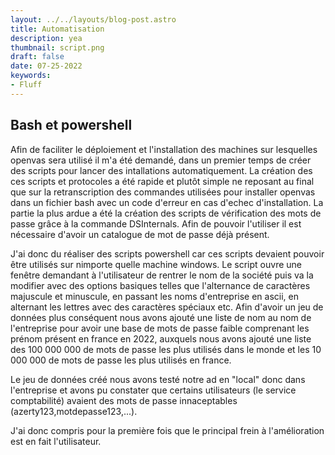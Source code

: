 ```yaml
---
layout: ../../layouts/blog-post.astro
title: Automatisation
description: yea
thumbnail: script.png
draft: false
date: 07-25-2022
keywords:
- Fluff
---
```

## Bash et powershell

Afin de faciliter le déploiement et l'installation des machines sur lesquelles openvas sera utilisé il m'a été demandé, dans un premier temps de créer des scripts pour lancer des intallations automatiquement.
La création des ces scripts et protocoles a été rapide et plutôt simple ne reposant au final que sur la retranscription des commandes utilisées pour installer openvas dans un fichier bash avec un code d'erreur en cas d'echec d'installation.
La partie la plus ardue a été la création des scripts de vérification des mots de passe grâce à la commande DSInternals.
Afin de pouvoir l'utiliser il est nécessaire d'avoir un catalogue de mot de passe déjà présent.

J'ai donc du réaliser des scripts powershell car ces scripts devaient pouvoir être utilisés sur nimporte quelle machine windows.
Le script ouvre une fenêtre demandant à l'utilisateur de rentrer le nom de la société puis va la modifier avec des options basiques telles que l'alternance de caractères majuscule et minuscule, en passant les noms d'entreprise en ascii, en alternant les lettres avec des caractères spéciaux etc.
Afin d'avoir un jeu de données plus conséquent nous avons ajouté une liste de nom au nom de l'entreprise pour avoir une base de mots de passe faible comprenant les prénom présent en france en 2022, auxquels nous avons ajouté une liste des 100 000 000 de mots de passe les plus utilisés dans le monde et les 10 000 000 de mots de passe les plus utilisés en france.


Le jeu de données créé nous avons testé notre ad en "local" donc dans l'entreprise et avons pu constater que certains utilisateurs (le service comptabilité) avaient des mots de passe innaceptables (azerty123,motdepasse123,...).

J'ai donc compris pour la première fois que le principal frein à l'amélioration est en fait l'utilisateur.
